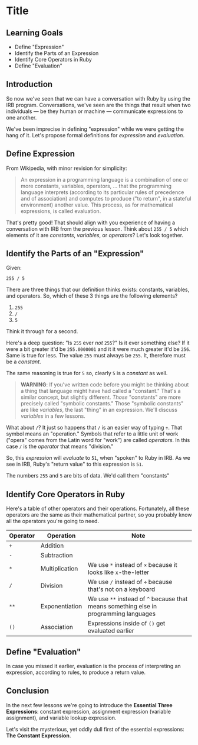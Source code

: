 # Title

## Learning Goals

* Define "Expression"
* Identify the Parts of an Expression
* Identify Core Operators in Ruby
* Define "Evaluation"

## Introduction

So now we've seen that we can have a conversation with Ruby by using the IRB
program. Conversations, we've seen are the things that result when two
individuals &mdash; be they human or machine &mdash; communicate expressions to
one another.

We've been imprecise in defining "expression" while we were getting the hang
of it. Let's propose formal definitions for _expression_ and _evaluation_.

## Define Expression

From Wikipedia, with minor revision for simplicity:

> An expression in a programming language is a combination of one or more
> constants, variables, operators, ... that the programming language
> interprets (according to its particular rules of precedence and of association)
> and computes to produce ("to return", in a stateful environment) another value.
> This process, as for mathematical expressions, is called evaluation.

That's pretty good! That should align with you experience of having a
conversation with IRB from the previous lesson. Think about `255 / 5` which
elements of it are _constants_, _variables_, or _operators_? Let's look
together.

## Identify the Parts of an "Expression"

Given:

`255 / 5`

There are three things that our definition thinks exists: constants, variables,
and operators. So, which of these 3 things are the following elements?

1. `255`
2. `/`
3. `5`

Think it through for a second.

Here's a deep question: "Is `255` ever _not_ `255`?" Is it ever something else?
If it were a bit greater it'd be `255.0000001` and it it were much greater it'd
be `256`. Same is true for less. The value `255` must always be `255`. It,
therefore must be a _constant_.

The same reasoning is true for `5` so, clearly `5` is a _constant_ as well.

> **WARNING**: If you've written code before you might be thinking about a
> thing that language might have had called a "constant." That's a similar
> concept, but slightly different. _Those_ "constants" are more precisely
> called "symbolic constants." Those "symbolic constants" are like _variables_,
> the last "thing" in an expression. We'll discuss _variables_ in a few
> lessons.

What about `/`? It just so happens that `/` is an easier way of typing `÷`.
That symbol means an "operation." Symbols that refer to a little unit of work
("opera" comes from the Latin word for "work") are called _operators_. In this
case `/` is the _operator_ that means "division."

So, this _expression_ will _evaluate_ to `51`, when "spoken" to Ruby in IRB.
As we see in IRB, Ruby's "return value" to this expression is `51`.

The numbers `255` and `5` are bits of data. We'd call them "constants"

## Identify Core Operators in Ruby

Here's a table of other operators and their operations. Fortunately, all these
operators are the same as their mathematical partner, so you probably know all
the operators you're going to need.

|Operator|Operation|Note|
|--------|---------|----|
| `+` | Addition ||
| `-` | Subtraction ||
| `*` | Multiplication | We use `*` instead of `×` because it looks like `x`-the-letter|
| `/` | Division | We use `/` instead of `÷` because that's not on a keyboard|
| `**` | Exponentiation | We use `**` instead of `^` because that means something else in programming languages|
| `()` | Association | Expressions inside of `()` get evaluated earlier|

## Define "Evaluation"

In case you missed it earlier, evaluation is the process of interpreting an
expression, according to rules, to produce a return value.

## Conclusion

In the next few lessons we're going to introduce the **Essential Three
Expressions**: constant expression, assignment expression (variable
assignment), and variable lookup expression.

Let's visit the mysterious, yet oddly dull first of the essential expressions:
**The Constant Expression**.
